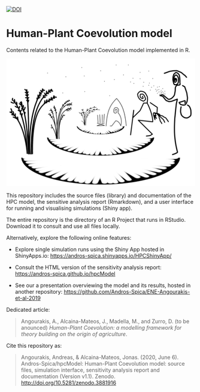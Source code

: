 [![DOI](https://zenodo.org/badge/181035810.svg)](https://zenodo.org/badge/latestdoi/181035810)

# Human-Plant Coevolution model 

Contents related to the Human-Plant Coevolution model implemented in R. 

![images/hpcModel-logo_v3.png](images/hpcModel-logo_v3.png)

This repository includes the source files (library) and documentation of the HPC model, the sensitive analysis report (Rmarkdown), and a user interface for running and visualising simulations (Shiny app). 

The entire repository is the directory of an R Project that runs in RStudio. Download it to consult and use all files locally. 

Alternatively, explore the following online features:

- Explore single simulation runs using the Shiny App hosted in ShinyApps.io: https://andros-spica.shinyapps.io/HPCShinyApp/

- Consult the HTML version of the sensitivity analysis report: https://andros-spica.github.io/hpcModel

- See our a presentation overviewing the model and its results, hosted in another repository: https://github.com/Andros-Spica/ENE-Angourakis-et-al-2019

Dedicated article: 
>Angourakis, A., Alcaina-Mateos, J., Madella, M., and Zurro, D. (to be anounced) *Human-Plant Coevolution: a modelling framework for theory building on the origin of agriculture*.

Cite this repository as:

>Angourakis, Andreas, & Alcaina-Mateos, Jonas. (2020, June 6). Andros-Spica/hpcModel: Human-Plant Coevolution model: source files, simulation interface, sensitivity analysis report and documentation (Version v1.1). Zenodo. http://doi.org/10.5281/zenodo.3881916
